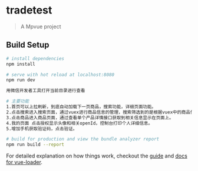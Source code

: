 # tradetest

> A Mpvue project

## Build Setup

``` bash
# install dependencies
npm install

# serve with hot reload at localhost:8080
npm run dev

用微信开发者工具打开当前目录进行查看

# 主要功能
1.首页可以上拉刷新，到底自动加载下一页商品，搜索功能，详细页面功能。
2.点击搜索进入搜索页面，通过vuex进行商品信息的管理，搜索筛选到的是根据vuex中的商品信息。利用storage记录搜索历史。
3.点击商品进入商品页面，通过查看单个产品详情接口获取到相关信息显示在页面上。
4.我的页面 点击授权显示头像和相关openId，控制台打印个人详细信息。
5.增加手机获取验证码，点击验证。

# build for production and view the bundle analyzer report
npm run build --report
```

For detailed explanation on how things work, checkout the [guide](http://vuejs-templates.github.io/webpack/) and [docs for vue-loader](http://vuejs.github.io/vue-loader).
